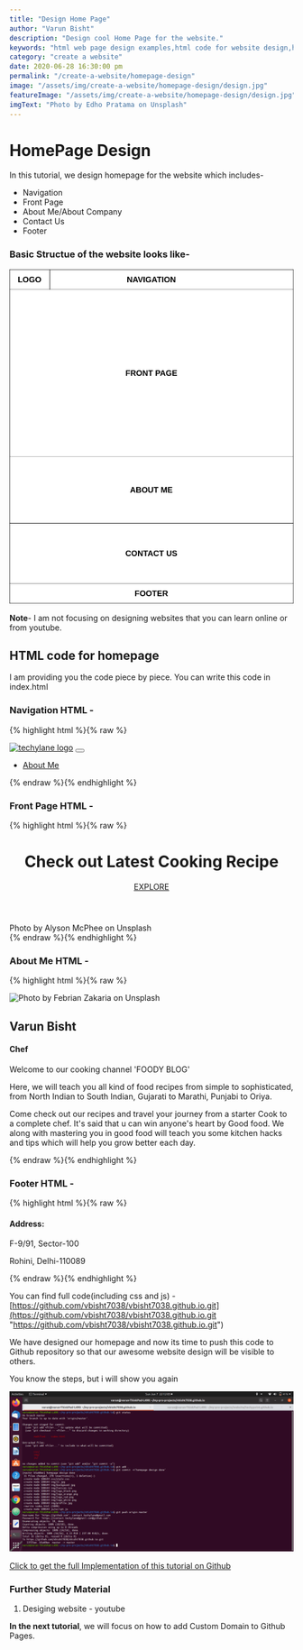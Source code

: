 ```yaml
---
title: "Design Home Page"
author: "Varun Bisht"
description: "Design cool Home Page for the website."
keywords: "html web page design examples,html code for website design,how to create a webpage using html and css,website layout examples"
category: "create a website"
date: 2020-06-28 16:30:00 pm
permalink: "/create-a-website/homepage-design"
image: "/assets/img/create-a-website/homepage-design/design.jpg"
featureImage: "/assets/img/create-a-website/homepage-design/design.jpg"
imgText: "Photo by Edho Pratama on Unsplash"
---
```

# HomePage Design

In this tutorial, we design homepage for the website which includes-
- Navigation
- Front Page
- About Me/About Company
- Contact Us
- Footer

### Basic Structue of the website looks like-

<div class="imgCont">
  <img class="object-fit" alt="HomePage Structue" title="HomePage Structue" src="/assets/img/create-a-website/homepage-design/homepage_layout.png"/>
</div>

**Note**- I am not focusing on designing websites that you can learn online or from youtube.

## HTML code for homepage

I am providing you the code piece by piece.
You can write this code in index.html

### Navigation HTML -
{% highlight html %}{% raw %}
<nav class="navbar navbar-expand-md navbar-dark fixed-top" id="mainNav">
  <div class="container-fluid">
    <a class="navbar-brand" href="#"><img class="object-fit" alt="techylane logo" src="img/logo_red.png"></a>
    <button class="navbar-toggler" type="button" data-toggle="collapse" data-target="#navbarResponsive">
      <span class="navbar-toggle-icon"><i class="fa fa-bars fa-1x"></i></span>
    </button>
    <div class="collapse navbar-collapse" id="navbarResponsive">
      <ul class="navbar-nav ml-auto">
        <li class="nav-item">
          <a class="nav-link" href="#aboutus">About Me</a>
        </li>
      </ul>
    </div>
  </div>
</nav>
{% endraw %}{% endhighlight %}

### Front Page HTML -
{% highlight html %}{% raw %}
<header class="masthead">
  <div class="container h-100">
    <div class="image-cont row h-100 align-items-end">
      <div class="col-12 text-center">
        <h1 class="font-weight-light">Check out Latest Cooking Recipe</h1>
        <a class="lead" href="#">EXPLORE</a>
      </div>
    </div>
  </div>
</header>
<div class="bottom-right">Photo by Alyson McPhee on Unsplash</div>
{% endraw %}{% endhighlight %}

### About Me HTML -
{% highlight html %}{% raw %}
<section id="aboutus">
<div class="container-fluid">
<div class="row">
  <div class="col-sm-4">
    <div class="img-wrap">
      <img class="object-fit" alt="Photo by Febrian Zakaria on Unsplash" title="Photo by Febrian Zakaria on Unsplash" src="img/profile.jpg"/>
    </div>
  </div>
<div class="col-sm-8">
  <h2>Varun Bisht</h2>
  <h4>Chef</h4>
  <p>Welcome to our cooking channel 'FOODY BLOG'</p>
  <p>Here, we will teach you all kind of food recipes from simple to sophisticated, from North Indian to South Indian,
     Gujarati to Marathi, Punjabi to Oriya.</p>
  </p> Come check out our recipes and travel your journey from a starter Cook to a complete chef.
     It's said that u can win anyone's heart by Good food. We along with mastering you in good food will teach you some kitchen
     hacks and tips which will help you grow better each day.</p>
</div>
</div>
</div>
</section>
{% endraw %}{% endhighlight %}

### Footer HTML -
{% highlight html %}{% raw %}
<footer>
  <div class="container-fluid padding">
    <div class="row text-center">
      <div class="address col-xs-6 col-sm-6 col-md-3 col-lg-3 col-xl-2">
        <h4>Address:</h4>
        <p>F-9/91, Sector-100</p>
        <p>Rohini, Delhi-110089</p>
      </div>
    </div>
  </div>
</footer>
{% endraw %}{% endhighlight %}

You can find full code(including css and js) - [https://github.com/vbisht7038/vbisht7038.github.io.git](https://github.com/vbisht7038/vbisht7038.github.io.git "https://github.com/vbisht7038/vbisht7038.github.io.git")

We have designed our homepage and now its time to push this code to Github repository so that our awesome website design will be visible to others.

You know the steps, but i will show you again
<div class="imgCont">
  <img class="object-fit" alt="Push HomePage Steps" title="Push HomePage Steps" src="/assets/img/create-a-website/homepage-design/push_homepage_steps.png"/>
</div>

<a href="https://github.com/vbisht7038/vbisht7038.github.io.git">Click to get the full Implementation of this tutorial on Github</a>

### Further Study Material
1. Desiging website - youtube

**In the next tutorial**, we will focus on how to add Custom Domain to Github Pages.
